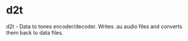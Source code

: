 # d2t
d2t - Data to tones encoder/decoder. Writes .au audio files and converts them back to data files.
